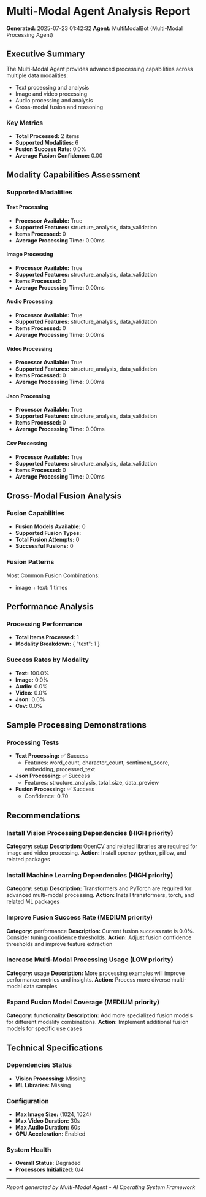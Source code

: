 # Multi-Modal Agent Analysis Report

**Generated:** 2025-07-23 01:42:32
**Agent:** MultiModalBot (Multi-Modal Processing Agent)

## Executive Summary

The Multi-Modal Agent provides advanced processing capabilities across multiple data modalities:
- Text processing and analysis
- Image and video processing
- Audio processing and analysis
- Cross-modal fusion and reasoning

### Key Metrics
- **Total Processed:** 2 items
- **Supported Modalities:** 6
- **Fusion Success Rate:** 0.0%
- **Average Fusion Confidence:** 0.00

## Modality Capabilities Assessment

### Supported Modalities

#### Text Processing
- **Processor Available:** True
- **Supported Features:** structure_analysis, data_validation
- **Items Processed:** 0
- **Average Processing Time:** 0.00ms

#### Image Processing
- **Processor Available:** True
- **Supported Features:** structure_analysis, data_validation
- **Items Processed:** 0
- **Average Processing Time:** 0.00ms

#### Audio Processing
- **Processor Available:** True
- **Supported Features:** structure_analysis, data_validation
- **Items Processed:** 0
- **Average Processing Time:** 0.00ms

#### Video Processing
- **Processor Available:** True
- **Supported Features:** structure_analysis, data_validation
- **Items Processed:** 0
- **Average Processing Time:** 0.00ms

#### Json Processing
- **Processor Available:** True
- **Supported Features:** structure_analysis, data_validation
- **Items Processed:** 0
- **Average Processing Time:** 0.00ms

#### Csv Processing
- **Processor Available:** True
- **Supported Features:** structure_analysis, data_validation
- **Items Processed:** 0
- **Average Processing Time:** 0.00ms

## Cross-Modal Fusion Analysis

### Fusion Capabilities
- **Fusion Models Available:** 0
- **Supported Fusion Types:**
- **Total Fusion Attempts:** 0
- **Successful Fusions:** 0

### Fusion Patterns

Most Common Fusion Combinations:
- image + text: 1 times

## Performance Analysis

### Processing Performance
- **Total Items Processed:** 1
- **Modality Breakdown:** {
  "text": 1
}

### Success Rates by Modality
- **Text:** 100.0%
- **Image:** 0.0%
- **Audio:** 0.0%
- **Video:** 0.0%
- **Json:** 0.0%
- **Csv:** 0.0%

## Sample Processing Demonstrations

### Processing Tests
- **Text Processing:** ✅ Success
  - Features: word_count, character_count, sentiment_score, embedding, processed_text
- **Json Processing:** ✅ Success
  - Features: structure_analysis, total_size, data_preview
- **Fusion Processing:** ✅ Success
  - Confidence: 0.70

## Recommendations

### Install Vision Processing Dependencies (HIGH priority)
**Category:** setup
**Description:** OpenCV and related libraries are required for image and video processing.
**Action:** Install opencv-python, pillow, and related packages

### Install Machine Learning Dependencies (HIGH priority)
**Category:** setup
**Description:** Transformers and PyTorch are required for advanced multi-modal processing.
**Action:** Install transformers, torch, and related ML packages

### Improve Fusion Success Rate (MEDIUM priority)
**Category:** performance
**Description:** Current fusion success rate is 0.0%. Consider tuning confidence thresholds.
**Action:** Adjust fusion confidence thresholds and improve feature extraction

### Increase Multi-Modal Processing Usage (LOW priority)
**Category:** usage
**Description:** More processing examples will improve performance metrics and insights.
**Action:** Process more diverse multi-modal data samples

### Expand Fusion Model Coverage (MEDIUM priority)
**Category:** functionality
**Description:** Add more specialized fusion models for different modality combinations.
**Action:** Implement additional fusion models for specific use cases


## Technical Specifications

### Dependencies Status
- **Vision Processing:** Missing
- **ML Libraries:** Missing

### Configuration
- **Max Image Size:** (1024, 1024)
- **Max Video Duration:** 30s
- **Max Audio Duration:** 60s
- **GPU Acceleration:** Enabled

### System Health
- **Overall Status:** Degraded
- **Processors Initialized:** 0/4

---

*Report generated by Multi-Modal Agent - AI Operating System Framework*
